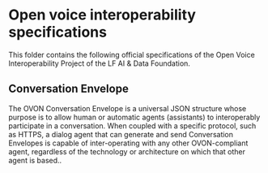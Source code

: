# Open voice interoperability specifications

This folder contains the following official specifications of the Open Voice Interoperability Project of the LF AI & Data Foundation. 

## Conversation Envelope
The OVON Conversation Envelope is a universal JSON structure whose purpose is to allow human or automatic agents (assistants) to interoperably participate in a conversation. 
When coupled with a specific protocol, such as HTTPS, a dialog agent that can generate and send Conversation Envelopes is capable of inter-operating with any other OVON-compliant agent, 
regardless of the technology or architecture on which that other agent is based..
